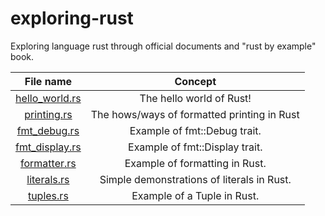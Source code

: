 # exploring-rust
Exploring language rust through official documents and "rust by example" book.


| File name |  Concept     |
| :------------: | :----------: |
| [hello_world.rs](hello_world.rs) | The hello world of Rust! |
| [printing.rs](printing.rs) | The hows/ways of formatted printing in Rust |
| [fmt_debug.rs](fmt_debug.rs)| Example of fmt::Debug trait.|
| [fmt_display.rs](fmt_display.rs)| Example of fmt::Display trait.|
| [formatter.rs](formatter.rs) | Example of formatting in Rust. |
| [literals.rs](literals.rs) | Simple demonstrations of literals in Rust.|
| [tuples.rs](tuples.rs) | Example of a Tuple in Rust.|
